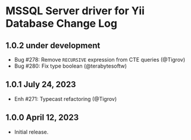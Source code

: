 # MSSQL Server driver for Yii Database Change Log

## 1.0.2 under development

- Bug #278: Remove `RECURSIVE` expression from CTE queries (@Tigrov)
- Bug #280: Fix type boolean (@terabytesoftw)

## 1.0.1 July 24, 2023

- Enh #271: Typecast refactoring (@Tigrov)

## 1.0.0 April 12, 2023

- Initial release.
